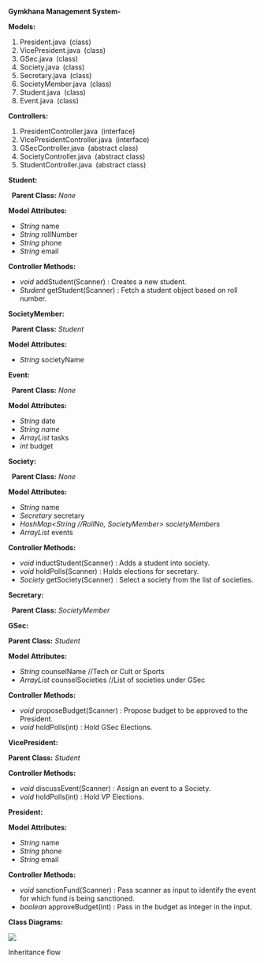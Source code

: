 ﻿**Gymkhana Management System-**

**Models:**

1. President.java` `(class)
1. VicePresident.java` `(class)
1. GSec.java` `(class)
1. Society.java` `(class)
1. Secretary.java` `(class)
1. SocietyMember.java` `(class)
1. Student.java` `(class)
1. Event.java` `(class)

**Controllers:**

1. PresidentController.java` `(interface)
1. VicePresidentController.java` `(interface)
1. GSecController.java` `(abstract class)
1. SocietyController.java` `(abstract class)
1. StudentController.java` `(abstract class)

**Student:**

` `**Parent Class:** _None_

**Model Attributes:**

- _String_ name
- _String_ rollNumber
- _String_ phone
- _String_ email

**Controller Methods:**

- _void_ addStudent(Scanner) : Creates a new student.
- _Student_ getStudent(Scanner) : Fetch a student object based on roll number.

**SocietyMember:**

` `**Parent Class:** _Student_

**Model Attributes:**

- _String_ societyName

**Event:**

` `**Parent Class:** _None_

**Model Attributes:**

- _String_ date
- _String name_
- _ArrayList<String>_ tasks
- _int_ budget

**Society:**

` `**Parent Class:** _None_

**Model Attributes:**

- _String_ name
- _Secretary_ secretary
- _HashMap<String //RollNo, SocietyMember> societyMembers_
- _ArrayList<Event>_ events

**Controller Methods:**

- _void_ inductStudent(Scanner) : Adds a student into society.
- _void_ holdPolls(Scanner) : Holds elections for secretary.
- _Society_ getSociety(Scanner) : Select a society from the list of societies.

**Secretary:**

` `**Parent Class:** _SocietyMember_

**GSec:**

**Parent Class:** _Student_

**Model Attributes:**

- _String_ counselName //Tech or Cult or Sports
- _ArrayList<Society>_ counselSocieties //List of societies under GSec

**Controller Methods:**

- _void_ proposeBudget(Scanner) : Propose budget to be approved to the President.
- _void_ holdPolls(int) : Hold GSec Elections.

**VicePresident:**

**Parent Class:** _Student_

**Controller Methods:**

- _void_ discussEvent(Scanner) : Assign an event to a Society.
- _void_ holdPolls(int) : Hold VP Elections.

**President:**

**Model Attributes:**

- _String_ name
- _String_ phone
- _String_ email

**Controller Methods:**

- _void_ sanctionFund(Scanner) : Pass scanner as input to identify the event for which fund is being sanctioned.
- _boolean_ approveBudget(int) : Pass in the budget as integer in the input.

**Class Diagrams:**

![](public/Aspose.Words.e0235046-954e-43f0-a6a3-02ce1941d1d6.001.png)

Inheritance flow
